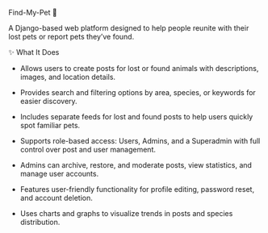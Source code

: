 Find-My-Pet 🐾 


A Django-based web platform designed to help people reunite with their lost pets or report pets they’ve found.


✨ What It Does
- Allows users to create posts for lost or found animals with descriptions, images, and location details.
  
- Provides search and filtering options by area, species, or keywords for easier discovery.

- Includes separate feeds for lost and found posts to help users quickly spot familiar pets.

- Supports role-based access: Users, Admins, and a Superadmin with full control over post and user management.

- Admins can archive, restore, and moderate posts, view statistics, and manage user accounts.

- Features user-friendly functionality for profile editing, password reset, and account deletion.

- Uses charts and graphs to visualize trends in posts and species distribution.
